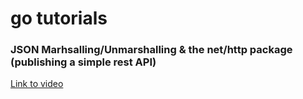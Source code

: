 go tutorials
===========

### JSON Marhsalling/Unmarshalling & the net/http package (publishing a simple rest API)
[Link to video](http://www.youtube.com/watch?v=hRR-Zy1H-Yo)
